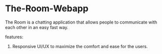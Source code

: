 # The-Room-Webapp
The Room is a chatting application that allows people to communicate with each other in an easy fast way.

features:
1) Responsive UI/UX to maximize the comfort and ease for the users.
